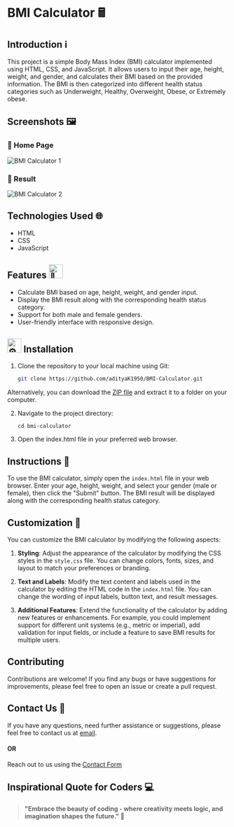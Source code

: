 # BMI Calculator 🖩

## Introduction ℹ️

This project is a simple Body Mass Index (BMI) calculator implemented using HTML, CSS, and JavaScript. It allows users to input their age, height, weight, and gender, and calculates their BMI based on the provided information. The BMI is then categorized into different health status categories such as Underweight, Healthy, Overweight, Obese, or Extremely obese.

## Screenshots 🖼️

### 🏡 Home Page 
![BMI Calculator 1](https://github.com/adityaK1950/SnakePlay-Snake-Game-in-Java/assets/156563981/55574df2-3fde-4d9b-a3f2-412d6f7a6278)

### 📩 Result
![BMI Calculator 2](https://github.com/adityaK1950/SnakePlay-Snake-Game-in-Java/assets/156563981/ca4231a9-a2bc-4dbe-9d6e-896563a67ce4)


## Technologies Used 🌐

- HTML
- CSS
- JavaScript

## Features <picture><source srcset="https://fonts.gstatic.com/s/e/notoemoji/latest/1f31f/512.webp" type="image/webp"><img src="https://fonts.gstatic.com/s/e/notoemoji/latest/1f31f/512.gif" alt="🌟" width="32" height="32"></picture>

- Calculate BMI based on age, height, weight, and gender input.
- Display the BMI result along with the corresponding health status category.
- Support for both male and female genders.
- User-friendly interface with responsive design.

##  <picture><source srcset="https://fonts.gstatic.com/s/e/notoemoji/latest/2699_fe0f/512.webp" type="image/webp"><img src="https://fonts.gstatic.com/s/e/notoemoji/latest/2699_fe0f/512.gif" alt="⚙" width="32" height="32"></picture> Installation

1. Clone the repository to your local machine using Git:

   ```bash
   git clone https://github.com/adityaK1950/BMI-Calculator.git
   ```
Alternatively, you can download the [ZIP file](https://github.com/adityaK1950/BMI-Calculator.git) and extract it to a folder on your computer.

2. Navigate to the project directory:
   ```
   cd bmi-calculator
   ```
3. Open the index.html file in your preferred web browser.


## Instructions 🌟

To use the BMI calculator, simply open the `index.html` file in your web browser. Enter your age, height, weight, and select your gender (male or female), then click the "Submit" button. The BMI result will be displayed along with the corresponding health status category.

## Customization 🔧

You can customize the BMI calculator by modifying the following aspects:

1. **Styling**: Adjust the appearance of the calculator by modifying the CSS styles in the `style.css` file. You can change colors, fonts, sizes, and layout to match your preferences or branding.

2. **Text and Labels**: Modify the text content and labels used in the calculator by editing the HTML code in the `index.html` file. You can change the wording of input labels, button text, and result messages.

3. **Additional Features**: Extend the functionality of the calculator by adding new features or enhancements. For example, you could implement support for different unit systems (e.g., metric or imperial), add validation for input fields, or include a feature to save BMI results for multiple users.


## Contributing

Contributions are welcome! If you find any bugs or have suggestions for improvements, please feel free to open an issue or create a pull request.

## Contact Us 📧
If you have any questions, need further assistance or suggestions, please feel free to contact us at [email]( adityakakadeoffice@gmail.com).
#### OR
Reach out to us using the [Contact Form](https://forms.gle/cEcJ9uEiz1XVbsuw8)

## Inspirational Quote for Coders 💻
> #### "Embrace the beauty of coding - where creativity meets logic, and imagination shapes the future." 🌟


